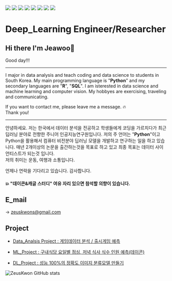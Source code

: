 <img src="https://img.shields.io/badge/Google Colab-F9AB00?style=flat-square&logo=Google-Colab&logoColor=white"/> <img src="https://img.shields.io/badge/Python-3776AB?style=flat-square&logo=Python&logoColor=white"/>  <img src="https://img.shields.io/badge/pandas-150458?style=flat-square&logo=pandas&logoColor=white"/>  <img src="https://img.shields.io/badge/Jupyter-F37626?style=flat-square&logo=Jupyter&logoColor=white"/>  <img src="https://img.shields.io/badge/R Studio-276DC3?style=flat-square&logo=R&logoColor=white"/>  <img src="https://img.shields.io/badge/MySQL-4479A1?style=flat-square&logo=MySQL&logoColor=white"/>  <img src="https://img.shields.io/badge/Oracle-F80000?style=flat-square&logo=Oracle&logoColor=white"/> <img src="https://img.shields.io/badge/TensorFlow-FF6F00?style=flat-square&logo=TensorFlow&logoColor=white"/> 

# Deep_Learning Engineer/Researcher
## Hi there I'm Jeawoo👋
Good day!!!

-------------------------

I major in data analysis and teach coding and data science to students in South Korea.
My main programming language is "**Python**" and my secondary languages are "**R**", "**SQL**".
I am isterested in data science and machine learning and computer vision.
My hobbyes are exercising, traveling and communicating.



If you want to contact me, please leave me a message. :fire:  
Thank you!

----------------------------

안녕하세요.
저는 한국에서 데이터 분석을 전공하고 학생들에게 코딩을 가르치다가 최근 딥러닝 분야로 전향한 주니어 인공지능연구원입니다.
저의 주 언어는 "**Python**"이고 Python을 활용해서 컴퓨터 비전분야 딥러닝 모델을 개발하고 연구하는 일을 하고 있습니다. 
매년 2개이상의 논문을 출간하는것을 목표로 하고 있고 최종 목표는 데이터 사이언티스트가 되는것 입니다.  
저의 취미는 운동, 여행과 소통입니다.  

언제나 연락을 기다리고 있습니다. 감사합니다.

#### :boom: "데이콘&캐글 스터디" 여유 자리 있으면 참석할 의향이 있습니다.


## E_mail
-> zeuskwons@gmail.com

## Project
- [Data_Analsis Project : 게임데이터 분석 / 출시게임 예측](https://zeuskwon-ds.tistory.com/28)

- [ML_Project : 구내식당 요일별 점심, 저녁 식사 식수 인원 예측(데이콘)](https://zeuskwon-ds.tistory.com/40)  

-  [DL_Project : 성능 100%의 정확도 이미지 분류모델 만들기](https://zeuskwon-ds.tistory.com/49)


![ZeusKwon GitHub stats](https://github-readme-stats.vercel.app/api?username=ZeusKwon&show_icons=true&theme=radical)

 

